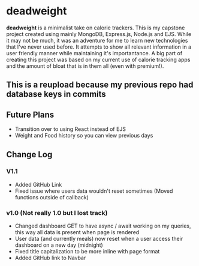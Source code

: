 # deadweight
 **deadweight** is a minimalist take on calorie trackers. This is my capstone project created using mainly MongoDB, Express.js, Node.js and EJS. While it may not be much, it was an adventure for me to learn new technologies that I've never used before. It attempts to show all relevant information in a user friendly manner while maintaining it's importantance. A big part of creating this project was based on my current use of calorie tracking apps and the amount of bloat that is in them all (even with premium!).

## This is a reupload because my previous repo had database keys in commits

## Future Plans
 * Transition over to using React instead of EJS
 * Weight and Food history so you can view previous days

## Change Log
### V1.1
 * Added GitHub Link
 * Fixed issue where users data wouldn't reset sometimes (Moved functions outside of callback)
 
### v1.0 (Not really 1.0 but I lost track)
 * Changed dashboard GET to have async / await working on my queries, this way all data is present when page is rendered
 * User data (and currently meals) now reset when a user access their dashboard on a new day (midnight)
 * Fixed title capitalization to be more inline with page format
 * Added GitHub link to Navbar
